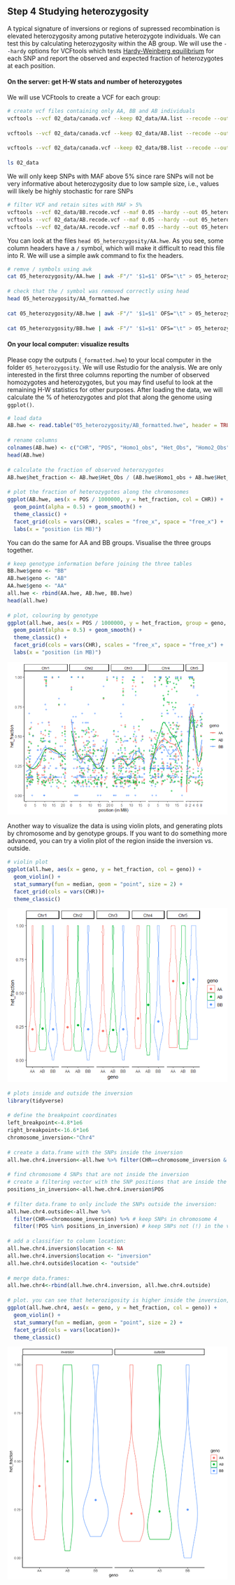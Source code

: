 ## Step 4 Studying heterozygosity

A typical signature of inversions or regions of supressed recombination is elevated heterozygosity among putative heterozygote individuals. We can test this by calculating heterozygosity within the AB group. We will use the `--hardy` options for VCFtools which tests [Hardy-Weinberg equilibrium](https://en.wikipedia.org/wiki/Hardy%E2%80%93Weinberg_principle) for each SNP and report the observed and expected fraction of heterozygotes at each position.

#### On the server: get H-W stats and number of heterozygotes
We will use VCFtools to create a VCF for each group:

```bash
# create vcf files containing only AA, BB and AB individuals
vcftools --vcf 02_data/canada.vcf --keep 02_data/AA.list --recode --out 02_data/AA

vcftools --vcf 02_data/canada.vcf --keep 02_data/AB.list --recode --out 02_data/AB

vcftools --vcf 02_data/canada.vcf --keep 02_data/BB.list --recode --out 02_data/BB

ls 02_data
```

We will only keep SNPs with MAF above 5% since rare SNPs will not be very informative about heterozygosity due to low sample size, i.e., values will likely be highly stochastic for rare SNPs

```bash
# filter VCF and retain sites with MAF > 5%
vcftools --vcf 02_data/BB.recode.vcf --maf 0.05 --hardy --out 05_heterozygosity/BB
vcftools --vcf 02_data/AB.recode.vcf --maf 0.05 --hardy --out 05_heterozygosity/AB
vcftools --vcf 02_data/AA.recode.vcf --maf 0.05 --hardy --out 05_heterozygosity/AA
```

You can look at the files `head 05_heterozygosity/AA.hwe`. As you see, some column headers have a `/` symbol, which will make it difficult to read this file into R. We will use a simple awk command to fix the headers.

```bash
# remve / symbols using awk
cat 05_heterozygosity/AA.hwe | awk -F"/" '$1=$1' OFS="\t" > 05_heterozygosity/AA_formatted.hwe

# check that the / symbol was removed correctly using head
head 05_heterozygosity/AA_formatted.hwe

cat 05_heterozygosity/AB.hwe | awk -F"/" '$1=$1' OFS="\t" > 05_heterozygosity/AB_formatted.hwe

cat 05_heterozygosity/BB.hwe | awk -F"/" '$1=$1' OFS="\t" > 05_heterozygosity/BB_formatted.hwe
```

#### On your local computer: visualize results
Please copy the outputs (`_formatted.hwe`) to your local computer in the folder `05_heterozygosity`. We will use Rstudio for the analysis.
We are only interested in the first three columns reporting the number of observed homozygotes and heterozygotes, but you may find useful to look at the remaining H-W statistics for other purposes.
After loading the data, we will calculate the % of heterozygotes and plot that along the genome using `ggplot()`.

```R
# load data
AB.hwe <- read.table("05_heterozygosity/AB_formatted.hwe", header = TRUE)

# rename columns
colnames(AB.hwe) <- c("CHR", "POS", "Homo1_obs", "Het_Obs", "Homo2_Obs", "Homo1_Exp", "Het_Exp","Homo2_Exp", "Chisq_HWE", "P_HWE", "P_HET_DEFICIT", "P_HET_EXCESS")
head(AB.hwe)

# calculate the fraction of observed heterozygotes
AB.hwe$het_fraction <- AB.hwe$Het_Obs / (AB.hwe$Homo1_obs + AB.hwe$Het_Obs + AB.hwe$Homo2_Obs)

# plot the fraction of heterozygotes along the chromosomes
ggplot(AB.hwe, aes(x = POS / 1000000, y = het_fraction, col = CHR)) +
  geom_point(alpha = 0.5) + geom_smooth() +
  theme_classic() +
  facet_grid(cols = vars(CHR), scales = "free_x", space = "free_x") +
  labs(x = "position (in MB)")
```
You can do the same for AA and BB groups. Visualise the three groups together.

```R
# keep genotype information before joining the three tables
BB.hwe$geno <- "BB"
AB.hwe$geno <- "AB"
AA.hwe$geno <- "AA"
all.hwe <- rbind(AA.hwe, AB.hwe, BB.hwe)
head(all.hwe)

# plot, colouring by genotype
ggplot(all.hwe, aes(x = POS / 1000000, y = het_fraction, group = geno, col = geno)) +
  geom_point(alpha = 0.5) + geom_smooth() +
  theme_classic() +
  facet_grid(cols = vars(CHR), scales = "free_x", space = "free_x") +
  labs(x = "position (in MB)")
```
![Hobs_all](06_images/Hobs_all.png)

Another way to visualize the data is using violin plots, and generating plots by chromosome and by genotype groups. If you want to do something more advanced, you can try a violin plot of the region inside the inversion vs. outside.

```R
# violin plot
ggplot(all.hwe, aes(x = geno, y = het_fraction, col = geno)) +
  geom_violin() +
  stat_summary(fun = median, geom = "point", size = 2) +
  facet_grid(cols = vars(CHR))+
  theme_classic()
```
![Hobs_violin](06_images/Hobs_violin.png)

```R
# plots inside and outside the inversion
library(tidyverse)

# define the breakpoint coordinates
left_breakpoint<-4.8*1e6
right_breakpoint<-16.6*1e6
chromosome_inversion<-"Chr4"

# create a data.frame with the SNPs inside the inversion
all.hwe.chr4.inversion<-all.hwe %>% filter(CHR==chromosome_inversion & POS >= left_breakpoint & POS <=right_breakpoint)

# find chromosome 4 SNPs that are not inside the inversion
# create a filtering vector with the SNP positions that are inside the inversion:
positions_in_inversion<-all.hwe.chr4.inversion$POS

# filter data.frame to only include the SNPs outside the inversion:
all.hwe.chr4.outside<-all.hwe %>% 
  filter(CHR==chromosome_inversion) %>% # keep SNPs in chromosome 4
  filter(!POS %in% positions_in_inversion) # keep SNPs not (!) in the vector of SNPs inside the inversion

# add a classifier to column location:
all.hwe.chr4.inversion$location <- NA
all.hwe.chr4.inversion$location <- "inversion"
all.hwe.chr4.outside$location <- "outside"

# merge data.frames:
all.hwe.chr4<-rbind(all.hwe.chr4.inversion, all.hwe.chr4.outside)

# plot. you can see that heterozigosity is higher inside the inversion,
ggplot(all.hwe.chr4, aes(x = geno, y = het_fraction, col = geno)) +
  geom_violin() +
  stat_summary(fun = median, geom = "point", size = 2) +
  facet_grid(cols = vars(location))+
  theme_classic()
```

![Hobs_violin](06_images/Hobs_violin_inside_vs_outside.png)
